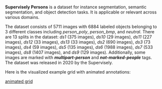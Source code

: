 **Supervisely Persons** is a dataset for instance segmentation, semantic segmentation, and object detection tasks. It is applicable or relevant across various domains. 

The dataset consists of 5711 images with 6884 labeled objects belonging to 3 different classes including *person_poly*, *person_bmp*, and *neutral*. There are 13 splits in the dataset: *ds1* (375 images), *ds10* (29 images), *ds11* (227 images), *ds12* (33 images), *ds13* (33 images), *ds2* (690 images), *ds3* (73 images), *ds4* (59 images), *ds5* (135 images), *ds6* (1988 images), *ds7* (533 images), *ds8* (1407 images), and *ds9* (129 images). Additionally, some images are marked with ***multipart-person*** and ***not-marked-people*** tags. The dataset was released in 2020 by the Supervisely.

Here is the visualized example grid with animated annotations:

[animated grid](https://github.com/dataset-ninja/supervisely-persons/raw/main/visualizations/horizontal_grid.webm)
